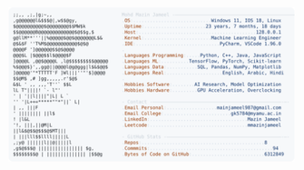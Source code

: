 <picture>
  <source srcset="https://raw.githubusercontent.com/mmazinjameel/mmazinjameel/main/dark_mode.svg?v=1750652761" media="(prefers-color-scheme: dark)">
  <img src="https://raw.githubusercontent.com/mmazinjameel/mmazinjameel/main/light_mode.svg?v=1750652761">
</picture>
